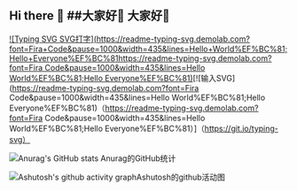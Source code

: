 ## Hi there 👋   ##大家好👋   大家好👋

[![Typing SVG   SVG打字](https://readme-typing-svg.demolab.com?font=Fira+Code&pause=1000&width=435&lines=Hello+World%EF%BC%81;Hello+Everyone%EF%BC%81https://readme-typing-svg.demolab.com?font=Fira Code&pause=1000&width=435&lines=Hello World%EF%BC%81;Hello Everyone%EF%BC%81)](https://git.io/typing-svg)[![输入SVG](https://readme-typing-svg.demolab.com?font=Fira Code&pause=1000&width=435&lines=Hello World%EF%BC%81;Hello Everyone%EF%BC%81)（https://readme-typing-svg.demolab.com?font=Fira Code&pause=1000&width=435&lines=Hello World%EF%BC%81;Hello Everyone%EF%BC%81）]（https://git.io/typing-svg）

![Anurag's GitHub stats   Anurag的GitHub统计](https://github-readme-stats.vercel.app/api?username=Sakanasaigao&show_icons=true)


![Ashutosh's github activity graphAshutosh的github活动图](https://github-readme-activity-graph.vercel.app/graph?username=Sakanasaigao)

